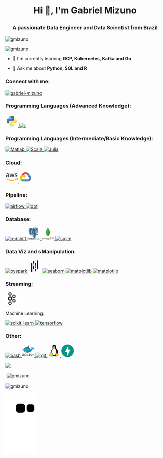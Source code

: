 

<h1 align="center">

Hi 👋, I'm Gabriel Mizuno

</h1>

<h3 align="center">

A passionate Data Engineer and Data Scientist from Brazil

</h3>

<p align="left">

<img src="https://komarev.com/ghpvc/?username=gmizuno&amp;label=Profile%20views&amp;color=0e75b6&amp;style=plastic" alt="gmizuno"/>

</p>

<p align="left">

<a href="https://github.com/ryo-ma/github-profile-trophy"><img src="https://github-profile-trophy.vercel.app/?username=gmizuno" alt="gmizuno"/></a>

</p>

-   🌱 I'm currently learning **GCP, Kubernetes, Kafka and Go**

-   💬 Ask me about **Python, SQL and R**

<h3 align="left">

Connect with me:

</h3>

<p align="left">

<a href="https://linkedin.com/in/gabriel-mizuno" target="blank"><img src="https://raw.githubusercontent.com/rahuldkjain/github-profile-readme-generator/master/src/images/icons/Social/linked-in-alt.svg" alt="gabriel-mizuno" align="center" height="30" width="40"/></a>

</p>

<h3 align="left">

Programming Languages (Advanced Knowledge):

</h3>

<p align="left">

<a href="https://www.python.org" target="_blank" rel="noreferrer"> <img src="https://raw.githubusercontent.com/devicons/devicon/master/icons/python/python-original.svg" alt="python" width="40" height="40"/> </a> <a href="https://www.r-project.org" target="_blank" rel="noreferrer"> <img src="https://www.r-project.org/logo/Rlogo.svg" alt="r" width="40" height="40"/> </a> 

</p>

<h3 align="left">

Programming Languages (Intermediate/Basic Knowledge):

</h3>

<p align="left">

<a href="matlab download" target="_blank" rel="noreferrer"> <img src="https://upload.wikimedia.org/wikipedia/commons/2/21/Matlab_Logo.png" alt="Matlab" width="40" height="40"/> </a>
<a href="https://www.scala-lang.org" target="_blank" rel="noreferrer"> <img src="https://cdn-icons-png.flaticon.com/512/6132/6132220.png" alt="Scala" width="40" height="40"/> </a>
<a href="https://julialang.org" target="_blank" rel="noreferrer"> <img src="https://seeklogo.com/images/J/julia-logo-DC9698BAF9-seeklogo.com.png" alt="Julia" width="40" height="40"/> </a>

</p>

<h3 align="left">

Cloud:

</h3>

<p align="left">
  
<a href="https://aws.amazon.com" target="_blank" rel="noreferrer"> <img src="https://raw.githubusercontent.com/devicons/devicon/master/icons/amazonwebservices/amazonwebservices-original-wordmark.svg" alt="aws" width="40" height="40"/> </a> 
<a href="https://cloud.google.com/?hl=pt-br" target="_blank" rel="noreferrer"> <img src="https://raw.githubusercontent.com/devicons/devicon/master/icons/googlecloud/googlecloud-original.svg" alt="gcp" width="40" height="40"/> </a> 

</p>


<h3 align="left">

Pipeline:

</h3>

<p align="left">

<a href="https://airflow.apache.org" target="_blank" rel="noreferrer"> <img src="https://svn.apache.org/repos/asf/comdev/project-logos/originals/airflow-2.svg" alt="airflow" width="40" height="40"/> </a> <a href="https://www.getdbt.com" target="_blank" rel="noreferrer"> <img src="https://raw.githubusercontent.com/dbt-labs/dbt/ec7dee39f793aa4f7dd3dae37282cc87664813e4/etc/dbt-logo-full.svg" alt="dbt" width="40" height="40"/> </a>

</p>

<h3 align="left">

Database:

</h3>

<p align="left">

<a href="https://aws.amazon.com/pt/redshift/" target="_blank" rel="noreferrer"> <img src="https://upload.wikimedia.org/wikipedia/commons/7/73/Amazon-Redshift-Logo.svg" alt="redshift" width="40" height="40"/> </a> <a href="https://www.postgresql.org" target="_blank" rel="noreferrer"> <img src="https://raw.githubusercontent.com/devicons/devicon/master/icons/postgresql/postgresql-original-wordmark.svg" alt="postgresql" width="40" height="40"/> </a> <a href="https://www.mongodb.com/" target="_blank" rel="noreferrer"> <img src="https://raw.githubusercontent.com/devicons/devicon/master/icons/mongodb/mongodb-original-wordmark.svg" alt="mongodb" width="40" height="40"/> </a> <a href="https://www.sqlite.org/" target="_blank" rel="noreferrer"> <img src="https://www.vectorlogo.zone/logos/sqlite/sqlite-icon.svg" alt="sqlite" width="40" height="40"/> </a>

</p>

<h3 align="left">

Data Viz and sManipulation:

</h3>

<a href="https://spark.apache.org/docs/latest/api/python/" target="_blank" rel="noreferrer"> <img src="https://upload.wikimedia.org/wikipedia/commons/f/f3/Apache_Spark_logo.svg" alt="pyspark" width="40" height="40"/> </a> <a href="https://pandas.pydata.org/" target="_blank" rel="noreferrer"> <img src="https://raw.githubusercontent.com/devicons/devicon/2ae2a900d2f041da66e950e4d48052658d850630/icons/pandas/pandas-original.svg" alt="pandas" width="40" height="40"/> </a> <a href="https://seaborn.pydata.org/" target="_blank" rel="noreferrer"> <img src="https://seaborn.pydata.org/_images/logo-mark-lightbg.svg" alt="seaborn" width="40" height="40"/> </a> <a href="https://matplotlib.org" target="_blank" rel="noreferrer"> <img src="https://upload.wikimedia.org/wikipedia/commons/0/01/Created_with_Matplotlib-logo.svg" alt="matplotlib" width="40" height="40"/> </a>
<a href="https://matplotlib.org" target="_blank" rel="noreferrer"> <img src="https://community.rstudio.com/uploads/default/optimized/3X/e/4/e480b9f0b817e6d01679a20d9fd9ca1b8ff8e434_2_618x500.jpeg" alt="matplotlib" width="40" height="40"/> </a>


<p align="left">

<h3 align="left">

Streaming:

</h3>

<p align="left">
  
<a href="https://kafka.apache.org" target="_blank" rel="noreferrer"> <img src="https://raw.githubusercontent.com/devicons/devicon/master/icons/apachekafka/apachekafka-original.svg" alt="kafka" width="40" height="40"/> </a> 

</p>


Machine Learning:

</h3>

<a href="https://scikit-learn.org/" target="_blank" rel="noreferrer"> <img src="https://upload.wikimedia.org/wikipedia/commons/0/05/Scikit_learn_logo_small.svg" alt="scikit_learn" width="40" height="40"/> </a> <a href="https://www.tensorflow.org" target="_blank" rel="noreferrer"> <img src="https://www.vectorlogo.zone/logos/tensorflow/tensorflow-icon.svg" alt="tensorflow" width="40" height="40"/> </a>

<p align="left">

<h3 align="left">

Other:

</h3>

<a href="https://www.gnu.org/software/bash/" target="_blank" rel="noreferrer"> <img src="https://www.vectorlogo.zone/logos/gnu_bash/gnu_bash-icon.svg" alt="bash" width="40" height="40"/> </a>
<a href="https://www.docker.com/" target="_blank" rel="noreferrer"> <img src="https://raw.githubusercontent.com/devicons/devicon/master/icons/docker/docker-original-wordmark.svg" alt="docker" width="40" height="40"/> </a> 
<a href="https://git-scm.com/" target="_blank" rel="noreferrer"> <img src="https://www.vectorlogo.zone/logos/git-scm/git-scm-icon.svg" alt="git" width="40" height="40"/> </a>
<a href="https://www.linux.org/" target="_blank" rel="noreferrer"> <img src="https://raw.githubusercontent.com/devicons/devicon/master/icons/linux/linux-original.svg" alt="linux" width="40" height="40"/> </a>
<a href="https://fastapi.tiangolo.com" target="_blank" rel="noreferrer"> <img src="https://raw.githubusercontent.com/devicons/devicon/master/icons/fastapi/fastapi-original.svg" alt="fastapi" width="40" height="40"/> </a>

<p align="left">

</p>

<a href="https://github.com/anuraghazra/convoychat"> <img src="https://github-readme-stats.vercel.app/api/top-langs/?username=GMizuno&amp;layout=demo&amp;hide=html,TeX,css,jupyter%20notebook,rmd" align="center"/> </a>

<p> <img src="https://github-readme-stats.vercel.app/api?username=gmizuno&amp;show_icons=true&amp;theme=merko&amp;locale=en" alt="gmizuno" align="center"/></p>

<p><img src="https://github-readme-streak-stats.herokuapp.com/?user=gmizuno&amp;" alt="gmizuno" align="center"/></p>


![Snake animation](https://github.com/GMizuno/GMizuno/blob/output/github-contribution-grid-snake.svg)



